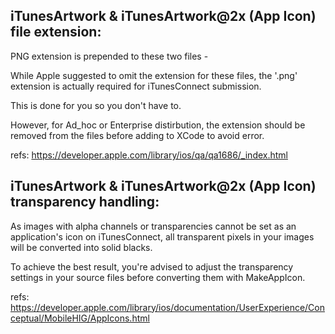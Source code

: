 ## iTunesArtwork & iTunesArtwork@2x (App Icon) file extension:

PNG extension is prepended to these two files - 

While Apple suggested to omit the extension for these files, 
the '.png' extension is actually required for iTunesConnect submission.

This is done for you so you don't have to.

However, for Ad_hoc or Enterprise distirbution, the extension should be removed
from the files before adding to XCode to avoid error.

refs: https://developer.apple.com/library/ios/qa/qa1686/_index.html

## iTunesArtwork & iTunesArtwork@2x (App Icon) transparency handling:

As images with alpha channels or transparencies cannot be set as an application's icon on
iTunesConnect, all transparent pixels in your images will be converted into 
solid blacks.

To achieve the best result, you're advised to adjust the transparency settings 
in your source files before converting them with MakeAppIcon.

refs: https://developer.apple.com/library/ios/documentation/UserExperience/Conceptual/MobileHIG/AppIcons.html

